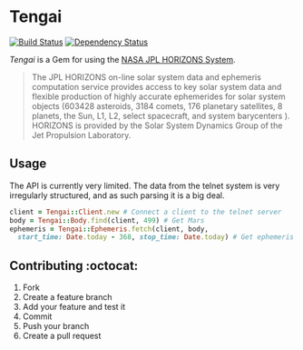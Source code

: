 # Tengai

[![Build Status](https://travis-ci.org/zacstewart/tengai.png?branch=master)](https://travis-ci.org/zacstewart/tengai)
[![Dependency Status](https://gemnasium.com/zacstewart/tengai.png)](https://gemnasium.com/zacstewart/tengai)

_Tengai_ is a Gem for using the [NASA JPL HORIZONS System][1].

> The JPL HORIZONS on-line solar system data and ephemeris computation service
> provides access to key solar system data and flexible production of highly
> accurate ephemerides for solar system objects (603428 asteroids, 3184 comets,
> 176 planetary satellites, 8 planets, the Sun, L1, L2, select spacecraft, and
> system barycenters ). HORIZONS is provided by the Solar System Dynamics Group
> of the Jet Propulsion Laboratory.

## Usage
The API is currently very limited. The data from the telnet system is very
irregularly structured, and as such parsing it is a big deal.

```ruby
client = Tengai::Client.new # Connect a client to the telnet server
body = Tengai::Body.find(client, 499) # Get Mars
ephemeris = Tengai::Ephemeris.fetch(client, body,
  start_time: Date.today - 368, stop_time: Date.today) # Get ephemeris data for mars
```

## Contributing :octocat:

1. Fork
2. Create a feature branch
3. Add your feature and test it
4. Commit
5. Push your branch
6. Create a pull request

[1]: http://ssd.jpl.nasa.gov/?horizons
